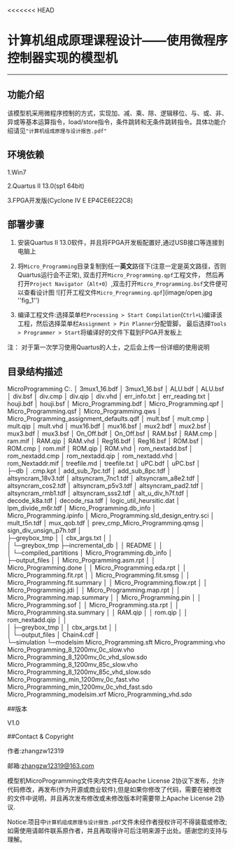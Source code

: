 <<<<<<< HEAD
# 计算机组成原理课程设计——使用微程序控制器实现的模型机
---

## 功能介绍
该模型机采用微程序控制的方式，实现加、减、乘、除、逻辑移位、与、或、非、异或等基本运算指令，load/store指令，条件跳转和无条件跳转指令。具体功能介绍请见`"计算机组成原理与设计报告.pdf"`

## 环境依赖
1.Win7

2.Quartus II 13.0(sp1 64bit)

3.FPGA开发版(Cyclone IV E EP4CE6E22C8)

## 部署步骤
1. 安装Quartus II 13.0软件，并且将FPGA开发板配置好,通过USB接口等连接到电脑上

2. 将`Micro_Programming`目录复制到任一**英文**路径下(注意一定是英文路径，否则Quartus运行会不正常), 双击打开`Micro_Programming.qpf`工程文件， 然后再打开`Project Navigator`（`Alt+0`）,双击打开`Micro_Programming.bsf`文件便可以查看设计图
![打开工程文件`Micro_Programming.qpf`](image/open.jpg ''fig_1'')


3. 编译工程文件:选择菜单栏`Processing > Start Compilation`(`Ctrl+L`)编译该工程，然后选择菜单栏`Assignment > Pin Planner`分配管脚， 最后选择`Tools > Programmer > Start`将编译好的文件下载到FPGA开发板上

注： 对于第一次学习使用Quartus的人士，之后会上传一份详细的使用说明


## 目录结构描述
MicroProgramming
    C:.
│  3mux1_16.bdf
│  3mux1_16.bsf
│  ALU.bdf
│  ALU.bsf
│  div.bsf
│  div.cmp
│  div.qip
│  div.vhd
│  err_info.txt
│  err_reading.txt
│  houji.bdf
│  houji.bsf
│  Micro_Programming.bdf
│  Micro_Programming.qpf
│  Micro_Programming.qsf
│  Micro_Programming.qws
│  Micro_Programming_assignment_defaults.qdf
│  mult.bsf
│  mult.cmp
│  mult.qip
│  mult.vhd
│  mux16.bdf
│  mux16.bsf
│  mux2.bdf
│  mux2.bsf
│  mux3.bdf
│  mux3.bsf
│  On_Off.bdf
│  On_Off.bsf
│  RAM.bsf
│  RAM.cmp
│  ram.mif
│  RAM.qip
│  RAM.vhd
│  Reg16.bdf
│  Reg16.bsf
│  ROM.bsf
│  ROM.cmp
│  rom.mif
│  ROM.qip
│  ROM.vhd
│  rom_nextadd.bsf
│  rom_nextadd.cmp
│  rom_nextadd.qip
│  rom_nextadd.vhd
│  rom_Nextaddr.mif
│  treefile.md
│  treefile.txt
│  uPC.bdf
│  uPC.bsf
│  
├─db
│      .cmp.kpt
│      add_sub_7pc.tdf
│      add_sub_8pc.tdf
│      altsyncram_18v3.tdf
│      altsyncram_7nc1.tdf
│      altsyncram_a8e2.tdf
│      altsyncram_cos2.tdf
│      altsyncram_p5v3.tdf
│      altsyncram_pad2.tdf
│      altsyncram_rmb1.tdf
│      altsyncram_sss2.tdf
│      alt_u_div_h7f.tdf
│      decode_k8a.tdf
│      decode_rsa.tdf
│      logic_util_heursitic.dat
│      lpm_divide_m6r.tdf
│      Micro_Programming.db_info
│      Micro_Programming.ipinfo
│      Micro_Programming.sld_design_entry.sci
│      mult_t5n.tdf
│      mux_qob.tdf
│      prev_cmp_Micro_Programming.qmsg
│      sign_div_unsign_p7h.tdf
│      
├─greybox_tmp
│  │  cbx_args.txt
│  │  
│  └─greybox_tmp
├─incremental_db
│  │  README
│  │  
│  └─compiled_partitions
│          Micro_Programming.db_info
│          
├─output_files
│  │  Micro_Programming.asm.rpt
│  │  Micro_Programming.done
│  │  Micro_Programming.eda.rpt
│  │  Micro_Programming.fit.rpt
│  │  Micro_Programming.fit.smsg
│  │  Micro_Programming.fit.summary
│  │  Micro_Programming.flow.rpt
│  │  Micro_Programming.jdi
│  │  Micro_Programming.map.rpt
│  │  Micro_Programming.map.summary
│  │  Micro_Programming.pin
│  │  Micro_Programming.sof
│  │  Micro_Programming.sta.rpt
│  │  Micro_Programming.sta.summary
│  │  RAM.qip
│  │  rom.qip
│  │  rom_nextadd.qip
│  │  
│  ├─greybox_tmp
│  │      cbx_args.txt
│  │      
│  └─output_files
│          Chain4.cdf
│          
└─simulation
    └─modelsim
            Micro_Programming.sft
            Micro_Programming.vho
            Micro_Programming_8_1200mv_0c_slow.vho
            Micro_Programming_8_1200mv_0c_vhd_slow.sdo
            Micro_Programming_8_1200mv_85c_slow.vho
            Micro_Programming_8_1200mv_85c_vhd_slow.sdo
            Micro_Programming_min_1200mv_0c_fast.vho
            Micro_Programming_min_1200mv_0c_vhd_fast.sdo
            Micro_Programming_modelsim.xrf
            Micro_Programming_vhd.sdo



##版本

V1.0

##Contact &  Copyright

作者:zhangzw12319

邮箱:zhangzw12319@163.com

模型机MicroProgramming文件夹内文件在Apache License 2协议下发布，允许代码修改，再发布(作为开源或商业软件),但是如果你修改了代码，需要在被修改的文件中说明，并且再次发布修改或未修改版本时需要带上Apache License 2协议.

Notice:项目中`计算机组成原理与设计报告.pdf`文件未经作者授权许可不得装载或修改;如需使用请邮件联系原作者，并且再取得许可后注明来源于出处。感谢您的支持与理解。

